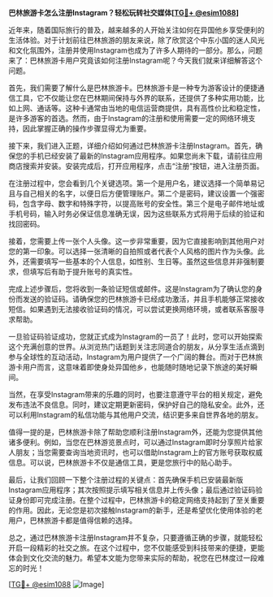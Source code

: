 **巴林旅游卡怎么注册Instagram？轻松玩转社交媒体[[TG💪+ @esim1088](https://t.me/s/esim1088)]**

近年来，随着国际旅行的普及，越来越多的人开始关注如何在异国他乡享受便利的生活体验。对于计划前往巴林旅游的朋友来说，除了欣赏这个中东小国的迷人风光和文化氛围外，注册并使用Instagram也成为了许多人期待的一部分。那么，问题来了：巴林旅游卡用户究竟该如何注册Instagram呢？今天我们就来详细解答这个问题。

首先，我们需要了解什么是巴林旅游卡。巴林旅游卡是一种专为游客设计的便捷通信工具，它不仅能让您在巴林期间保持与外界的联系，还提供了多种实用功能，比如上网、通话等。这种卡通常由当地的电信运营商提供，具有高性价比和稳定性，是许多游客的首选。然而，由于Instagram的注册和使用需要一定的网络环境支持，因此掌握正确的操作步骤显得尤为重要。

接下来，我们进入正题，详细介绍如何通过巴林旅游卡注册Instagram。首先，确保您的手机已经安装了最新的Instagram应用程序。如果您尚未下载，请前往应用商店搜索并安装。安装完成后，打开应用程序，点击“注册”按钮，进入注册页面。

在注册过程中，您会看到几个关键选项。第一个是用户名，建议选择一个简单易记且与自己相关的名字，以便日后方便管理账户。第二个是密码，建议设置一个强密码，包含字母、数字和特殊字符，以提高账号的安全性。第三个是电子邮件地址或手机号码，输入时务必保证信息准确无误，因为这些联系方式将用于后续的验证和找回密码。

接着，您需要上传一张个人头像。这一步非常重要，因为它直接影响到其他用户对您的第一印象。可以选择一张清晰的自拍照或者代表个人风格的图片作为头像。此外，还需要填写一些基本的个人信息，如性别、生日等。虽然这些信息并非强制要求，但填写后有助于提升账号的真实性。

完成上述步骤后，您将收到一条验证短信或邮件。这是Instagram为了确认您的身份而发送的验证码。请确保您的巴林旅游卡已经成功激活，并且手机能够正常接收短信。如果遇到无法接收验证码的情况，可以尝试更换网络环境，或者联系客服寻求帮助。

一旦验证码验证成功，您就正式成为Instagram的一员了！此时，您可以开始探索这个充满创意的世界。从浏览热门话题到关注志同道合的朋友，从分享生活点滴到参与全球性的互动活动，Instagram为用户提供了一个广阔的舞台。而对于巴林旅游卡用户而言，这意味着即使身处异国他乡，也能随时随地记录下旅途的美好瞬间。

当然，在享受Instagram带来的乐趣的同时，也要注意遵守平台的相关规定，避免发布违法不良信息。同时，建议定期更新密码，保护好自己的隐私安全。此外，还可以利用Instagram的私信功能与其他用户交流，结识更多来自世界各地的朋友。

值得一提的是，巴林旅游卡除了帮助您顺利注册Instagram外，还能为您提供其他诸多便利。例如，当您在巴林游览景点时，可以通过Instagram即时分享照片给家人朋友；当您需要查询当地资讯时，也可以借助Instagram上的官方账号获取权威信息。可以说，巴林旅游卡不仅是通信工具，更是您旅行中的贴心助手。

最后，让我们回顾一下整个注册过程的关键点：首先确保手机已安装最新版Instagram应用程序；其次按照提示填写相关信息并上传头像；最后通过验证码验证身份即可完成注册。在整个过程中，巴林旅游卡的稳定网络支持起到了至关重要的作用。因此，无论您是初次接触Instagram的新手，还是希望优化使用体验的老用户，巴林旅游卡都是值得信赖的选择。

总之，通过巴林旅游卡注册Instagram并不复杂，只要遵循正确的步骤，就能轻松开启一段精彩的社交之旅。在这个过程中，您不仅能感受到科技带来的便捷，更能体会到文化交流的魅力。希望本文能为您带来实际的帮助，祝您在巴林度过一段难忘的时光！

[[TG💪+ @esim1088](https://t.me/s/esim1088) ![Image](https://i.postimg.cc/4NQfJmqS/Snipaste-2025-05-13-00-14-12.png)]